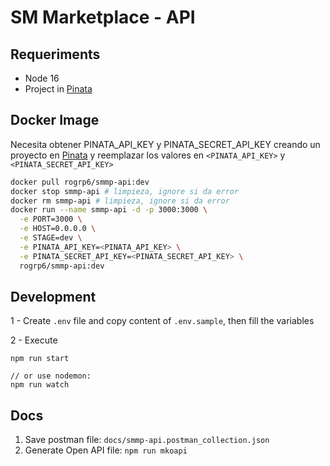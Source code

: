 # SM Marketplace - API

## Requeriments

- Node 16
- Project in [Pinata](https://www.pinata.cloud/)

## Docker Image
Necesita obtener PINATA_API_KEY y PINATA_SECRET_API_KEY creando un proyecto en 
[Pinata](https://www.pinata.cloud/) y reemplazar los valores en `<PINATA_API_KEY>` y
`<PINATA_SECRET_API_KEY>`

```sh
docker pull rogrp6/smmp-api:dev
docker stop smmp-api # limpieza, ignore si da error
docker rm smmp-api # limpieza, ignore si da error
docker run --name smmp-api -d -p 3000:3000 \
  -e PORT=3000 \
  -e HOST=0.0.0.0 \
  -e STAGE=dev \
  -e PINATA_API_KEY=<PINATA_API_KEY> \
  -e PINATA_SECRET_API_KEY=<PINATA_SECRET_API_KEY> \
  rogrp6/smmp-api:dev
```

## Development

1 - Create `.env` file and copy content of `.env.sample`, then fill the variables

2 - Execute 
```
npm run start

// or use nodemon: 
npm run watch
```

## Docs

1. Save postman file: `docs/smmp-api.postman_collection.json`
2. Generate Open API file: `npm run mkoapi`
